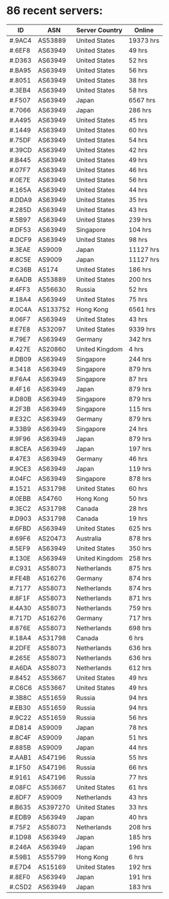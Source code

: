# 86 recent servers:

| ID | ASN | Server Country | Online |
| ------ | ------ | ------ | ------ |
| #.9AC4 | AS53889 | United States | 19373 hrs |
| #.6EF8 | AS63949 | United States | 49 hrs |
| #.D363 | AS63949 | United States | 52 hrs |
| #.BA95 | AS63949 | United States | 56 hrs |
| #.8051 | AS63949 | United States | 38 hrs |
| #.3EB4 | AS63949 | United States | 58 hrs |
| #.F507 | AS63949 | Japan | 6567 hrs |
| #.7066 | AS63949 | Japan | 286 hrs |
| #.A495 | AS63949 | United States | 45 hrs |
| #.1449 | AS63949 | United States | 60 hrs |
| #.75DF | AS63949 | United States | 54 hrs |
| #.39CD | AS63949 | United States | 42 hrs |
| #.B445 | AS63949 | United States | 49 hrs |
| #.07F7 | AS63949 | United States | 46 hrs |
| #.0E7E | AS63949 | United States | 56 hrs |
| #.165A | AS63949 | United States | 44 hrs |
| #.DDA9 | AS63949 | United States | 35 hrs |
| #.285D | AS63949 | United States | 43 hrs |
| #.5B97 | AS63949 | United States | 239 hrs |
| #.DF53 | AS63949 | Singapore | 104 hrs |
| #.DCF9 | AS63949 | United States | 98 hrs |
| #.3EAE | AS9009 | Japan | 11127 hrs |
| #.8C5E | AS9009 | Japan | 11127 hrs |
| #.C36B | AS174 | United States | 186 hrs |
| #.6ADB | AS53889 | United States | 200 hrs |
| #.4FF3 | AS56630 | Russia | 52 hrs |
| #.18A4 | AS63949 | United States | 75 hrs |
| #.0C4A | AS133752 | Hong Kong | 6561 hrs |
| #.06F7 | AS63949 | United States | 43 hrs |
| #.E7E8 | AS32097 | United States | 9339 hrs |
| #.79E7 | AS63949 | Germany | 342 hrs |
| #.427E | AS20860 | United Kingdom | 4 hrs |
| #.DB09 | AS63949 | Singapore | 244 hrs |
| #.3418 | AS63949 | Singapore | 879 hrs |
| #.F6A4 | AS63949 | Singapore | 87 hrs |
| #.4F16 | AS63949 | Japan | 879 hrs |
| #.D80B | AS63949 | Singapore | 879 hrs |
| #.2F3B | AS63949 | Singapore | 115 hrs |
| #.E32C | AS63949 | Germany | 879 hrs |
| #.33B9 | AS63949 | Singapore | 24 hrs |
| #.9F96 | AS63949 | Japan | 879 hrs |
| #.8CEA | AS63949 | Japan | 197 hrs |
| #.47E3 | AS63949 | Germany | 46 hrs |
| #.9CE3 | AS63949 | Japan | 119 hrs |
| #.04FC | AS63949 | Singapore | 878 hrs |
| #.1521 | AS31798 | United States | 60 hrs |
| #.0EBB | AS4760 | Hong Kong | 50 hrs |
| #.3EC2 | AS31798 | Canada | 28 hrs |
| #.D903 | AS31798 | Canada | 19 hrs |
| #.6FBD | AS63949 | United States | 625 hrs |
| #.69F6 | AS20473 | Australia | 878 hrs |
| #.5EF9 | AS63949 | United States | 350 hrs |
| #.130E | AS63949 | United Kingdom | 258 hrs |
| #.C931 | AS58073 | Netherlands | 875 hrs |
| #.FE4B | AS16276 | Germany | 874 hrs |
| #.7177 | AS58073 | Netherlands | 874 hrs |
| #.8F1F | AS58073 | Netherlands | 871 hrs |
| #.4A30 | AS58073 | Netherlands | 759 hrs |
| #.717D | AS16276 | Germany | 717 hrs |
| #.876E | AS58073 | Netherlands | 698 hrs |
| #.18A4 | AS31798 | Canada | 6 hrs |
| #.2DFE | AS58073 | Netherlands | 636 hrs |
| #.265E | AS58073 | Netherlands | 636 hrs |
| #.A6DA | AS58073 | Netherlands | 612 hrs |
| #.8452 | AS53667 | United States | 49 hrs |
| #.C6C6 | AS53667 | United States | 49 hrs |
| #.3B8C | AS51659 | Russia | 94 hrs |
| #.EB30 | AS51659 | Russia | 94 hrs |
| #.9C22 | AS51659 | Russia | 56 hrs |
| #.D814 | AS9009 | Japan | 78 hrs |
| #.8C4F | AS9009 | Japan | 51 hrs |
| #.885B | AS9009 | Japan | 44 hrs |
| #.AAB1 | AS47196 | Russia | 55 hrs |
| #.1F50 | AS47196 | Russia | 66 hrs |
| #.9161 | AS47196 | Russia | 77 hrs |
| #.08FC | AS53667 | United States | 61 hrs |
| #.8DF7 | AS9009 | Netherlands | 43 hrs |
| #.B635 | AS397270 | United States | 33 hrs |
| #.EDB9 | AS63949 | Japan | 40 hrs |
| #.75F2 | AS58073 | Netherlands | 208 hrs |
| #.1D98 | AS63949 | Japan | 185 hrs |
| #.246A | AS63949 | Japan | 196 hrs |
| #.59B1 | AS55799 | Hong Kong | 6 hrs |
| #.E7D4 | AS15169 | United States | 192 hrs |
| #.8EF0 | AS63949 | Japan | 191 hrs |
| #.C5D2 | AS63949 | Japan | 183 hrs |

